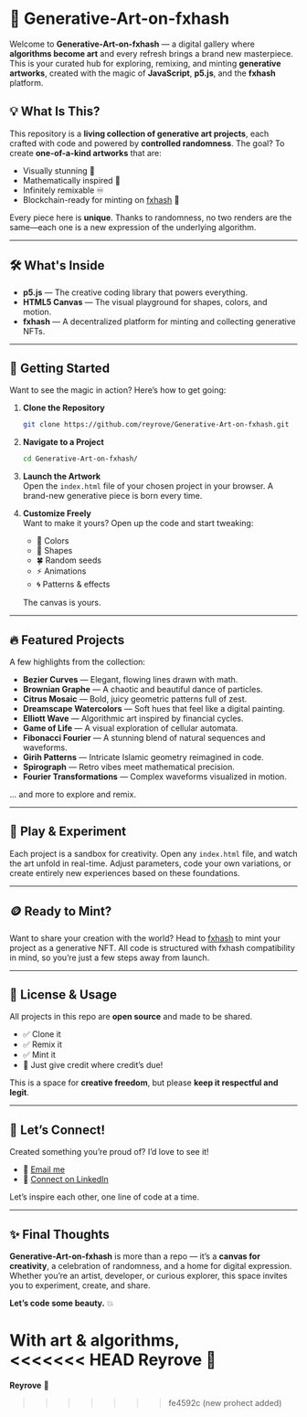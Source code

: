# 🎨 Generative-Art-on-fxhash

Welcome to **Generative-Art-on-fxhash** — a digital gallery where **algorithms become art** and every refresh brings a brand new masterpiece. This is your curated hub for exploring, remixing, and minting **generative artworks**, created with the magic of **JavaScript**, **p5.js**, and the **fxhash** platform.

## 💡 What Is This?

This repository is a **living collection of generative art projects**, each crafted with code and powered by **controlled randomness**. The goal? To create **one-of-a-kind artworks** that are:

- Visually stunning 💫  
- Mathematically inspired 🔢  
- Infinitely remixable ♾️  
- Blockchain-ready for minting on [fxhash](https://www.fxhash.xyz) 🔗

Every piece here is **unique**. Thanks to randomness, no two renders are the same—each one is a new expression of the underlying algorithm.

---

## 🛠️ What's Inside

- **p5.js** — The creative coding library that powers everything.
- **HTML5 Canvas** — The visual playground for shapes, colors, and motion.
- **fxhash** — A decentralized platform for minting and collecting generative NFTs.

---

## 🚀 Getting Started

Want to see the magic in action? Here’s how to get going:

1. **Clone the Repository**
   ```bash
   git clone https://github.com/reyrove/Generative-Art-on-fxhash.git
   ```

2. **Navigate to a Project**
   ```bash
   cd Generative-Art-on-fxhash/
   ```

3. **Launch the Artwork**  
   Open the `index.html` file of your chosen project in your browser. A brand-new generative piece is born every time.

4. **Customize Freely**  
   Want to make it yours? Open up the code and start tweaking:
   - 🎨 Colors  
   - 🔺 Shapes  
   - 🍀 Random seeds  
   - ⚡ Animations  
   - 🌀 Patterns & effects  

   The canvas is yours.

---

## 🔥 Featured Projects

A few highlights from the collection:

- **Bezier Curves** — Elegant, flowing lines drawn with math.
- **Brownian Graphe** — A chaotic and beautiful dance of particles.
- **Citrus Mosaic** — Bold, juicy geometric patterns full of zest.
- **Dreamscape Watercolors** — Soft hues that feel like a digital painting.
- **Elliott Wave** — Algorithmic art inspired by financial cycles.
- **Game of Life** — A visual exploration of cellular automata.
- **Fibonacci Fourier** — A stunning blend of natural sequences and waveforms.
- **Girih Patterns** — Intricate Islamic geometry reimagined in code.
- **Spirograph** — Retro vibes meet mathematical precision.
- **Fourier Transformations** — Complex waveforms visualized in motion.

... and more to explore and remix.

---

## 🧪 Play & Experiment

Each project is a sandbox for creativity. Open any `index.html` file, and watch the art unfold in real-time. Adjust parameters, code your own variations, or create entirely new experiences based on these foundations.

---

## 🪙 Ready to Mint?

Want to share your creation with the world? Head to [fxhash](https://www.fxhash.xyz) to mint your project as a generative NFT. All code is structured with fxhash compatibility in mind, so you’re just a few steps away from launch.

---

## 📜 License & Usage

All projects in this repo are **open source** and made to be shared.

- ✅ Clone it  
- ✅ Remix it  
- ✅ Mint it  
- 📢 Just give credit where credit’s due!

This is a space for **creative freedom**, but please **keep it respectful and legit**.

---

## 🌟 Let’s Connect!

Created something you’re proud of? I’d love to see it!

- 📧 [Email me](mailto:reyhanehdaneshdoost@gmail.com)  
- 💼 [Connect on LinkedIn](https://www.linkedin.com/in/reyhaneh-daneshdoost-730481160/)  

Let’s inspire each other, one line of code at a time.

---

## ✨ Final Thoughts

**Generative-Art-on-fxhash** is more than a repo — it’s a **canvas for creativity**, a celebration of randomness, and a home for digital expression. Whether you’re an artist, developer, or curious explorer, this space invites you to experiment, create, and share.

**Let’s code some beauty.** 💥

With art & algorithms,  
<<<<<<< HEAD
**Reyrove** 💜
=======
**Reyrove** 💜
>>>>>>> fe4592c (new prohect added)
